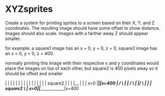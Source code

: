 # XYZsprites
Create a system for printing sprites to a screen based on their X, Y, and Z coordinates.  The resulting image should have some offset to show distence.  Images should also scale. Images with a farther away Z should appear smaller.

for example: a square1 image has an x = 0, y = 0, z = 0,
               square2 image has an x = 0, y = 0, z = 400.
               
normally printing this image with their respective x and y coordinates would place the images on top of each other, but square2 
is 400 pixels away so it should be offset and smaller


   |       |                          |
   |       |                          |
   |       |                          |    |
   |       |                          |    |
   |       | square2                  |    |
   |       |__                        |    |
   |   x=0 |__|_______________________|x=400
   |      /                           \    |
   |     /                             \   |
   |____/                               \  |
   |    | square2                        \ |
x=0|____|_________________________________\|x=400
